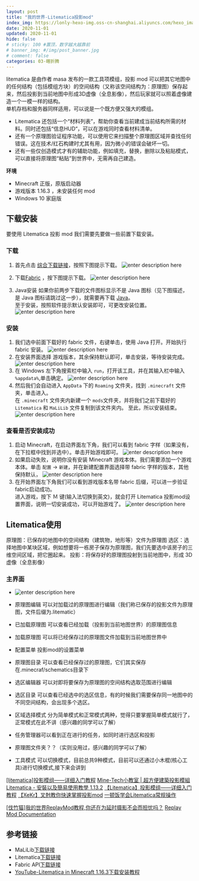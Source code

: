 ```yaml
---
layout: post
title: "我的世界-Litematica投影mod"
index_img: https://lonly-hexo-img.oss-cn-shanghai.aliyuncs.com/hexo_images/我的世界-Litematica投影mod/minecraft_logo_icon_168974.png
date: 2020-11-01
updated: 2020-11-01
hide: false
# sticky: 100 #置顶，数字越大越靠前
# banner_img: #/img/post_banner.jpg
# comment: false
categories: 03-瞎折腾
---
```


litematica 是由作者 masa 发布的一款工具项模组，投影 mod 可以把其它地图中的任何结构（包括模组方块）的空间结构（又称该空间结构为：原理图）保存起来，然后投影到当前地图中形成3D虚像（全息影像），然后玩家就可以照着虚像建造一个一模一样的结构。  
单机存档和服务器同样适用，可以说是一个既方便又强大的模组。

- Litematica 还包括一个“材料列表”，帮助你查看当前建成当前结构所需的材料。同时还包括“信息HUD“，可以在游戏同时查看材料清单。  
- 还有一个原理图验证程序功能，可以使用它来扫描整个原理图区域并查找任何错误。这在技术/红石构建时尤其有用，因为微小的错误会破坏一切。  
- 还有一些仅创造模式才有的辅助功能，例如填充，替换，删除以及粘贴模式，可以直接将原理图“粘贴”到世界中，无需再自己建造。  

<!--more-->

**环境**
- Minecraft 正版，原版启动器
- 游戏版本 1.16.3 ，未安装任何 mod
- Windows 10 家庭版


## 下载安装

要使用 Litematica 投影 mod 我们需要先要做一些前置下载安装。

### 下载

1. 首先点击 [综合下载链接](https://pena2.dy.fi/tmp/minecraft/mods/client_mods/?mcver=All)，按照下图提示下载。
![enter description here](https://lonly-hexo-img.oss-cn-shanghai.aliyuncs.com/hexo_images/我的世界-Litematica投影mod/Litematica-MaLiLib下载.png)

2. 下载[Fabric](https://fabricmc.net/use/) ，按下图提示下载。
![enter description here](https://lonly-hexo-img.oss-cn-shanghai.aliyuncs.com/hexo_images/我的世界-Litematica投影mod/Fabric下载.png)

3. Java安装
如果你前两步下载的文件图标显示不是 Java 图标（见下图描述，是 Java 图标请跳过这一步），就需要再下载 [Java](https://java.com/zh-CN/download/)。  
至于安装，按照软件提示默认安装即可，可更改安装位置。  
![enter description here](https://lonly-hexo-img.oss-cn-shanghai.aliyuncs.com/hexo_images/我的世界-Litematica投影mod/isJava.png)


### 安装

1. 我们选中前面下载好的 fabric 文件，右键单击，使用 Java 打开。开始执行 fabric 安装。
![enter description here](https://lonly-hexo-img.oss-cn-shanghai.aliyuncs.com/hexo_images/我的世界-Litematica投影mod/fabric安装.png)
2. 在安装界面选择 游戏版本，其余保持默认即可，单击安装，等待安装完成。
![enter description here](https://lonly-hexo-img.oss-cn-shanghai.aliyuncs.com/hexo_images/我的世界-Litematica投影mod/fabric安装2.png)
3. 在 Windows 左下角搜索栏中输入 `run`，打开该工具，并在其输入栏中输入 `%appdata%`,单击确定。
![enter description here](https://lonly-hexo-img.oss-cn-shanghai.aliyuncs.com/hexo_images/我的世界-Litematica投影mod/appdata.png)
5. 然后我们会自动进入 `AppData` 下的 `Roaming` 文件夹，找到 `.minecraft` 文件夹，单击进入。  
在 `.minecraft` 文件夹内新建一个 `mods`文件夹，并将我们之前下载好的 `Litematica` 和 `MaLiLib` 文件复制到该文件夹内。
至此，所以安装结束。
![enter description here](https://lonly-hexo-img.oss-cn-shanghai.aliyuncs.com/hexo_images/我的世界-Litematica投影mod/复制文件.png)

### 查看是否安装成功

1. 启动 Minecraft，在启动界面左下角，我们可以看到 fabric 字样（如果没有，在下拉框中找到并选中）。单击开始游戏即可。
![enter description here](https://lonly-hexo-img.oss-cn-shanghai.aliyuncs.com/hexo_images/我的世界-Litematica投影mod/开始游戏.png)
2. 如果启动失败，说明你没有安装 Minecraft 游戏本体。我们需要添加一个游戏本体。单击 `配置` -> `新建`，并在新建配置界面选择带 fabric 字样的版本，其他保持默认，
![enter description here](https://lonly-hexo-img.oss-cn-shanghai.aliyuncs.com/hexo_images/我的世界-Litematica投影mod/新建存档.png)
3. 在开始界面左下角我们可以看到游戏版本名带 fabric 后缀，可以进一步验证fabric启动成功。  
进入游戏，按下 Ｍ 键(输入法切换到英文)，就会打开  Litematica 投影mod设置界面，说明一切安装成功，可以开始游戏了。
![enter description here](https://lonly-hexo-img.oss-cn-shanghai.aliyuncs.com/hexo_images/我的世界-Litematica投影mod/M.png)

## Litematica使用

原理图：已保存的地图中的空间结构（建筑物，地形等）文件为原理图
选区：选择地图中某块区域，例如想要将一栋房子保存为原理图，我们先要选中该房子的三维空间区域，把它圈起来。
投影：将保存好的原理图投射到当前地图中，形成 3D虚像（全息影像）

### 主界面

- ![enter description here](https://lonly-hexo-img.oss-cn-shanghai.aliyuncs.com/hexo_images/我的世界-Litematica投影mod/主界面.png)

- 原理图编辑 可以对加载过的原理图进行编辑（我们称已保存的投影文件为原理图，文件后缀为.litematic）
- 已加载原理图 可以查看已经加载（投影到当前地图世界）的原理图信息
- 加载原理图 可以将已经保存过的原理图文件加载到当前地图世界中
- 配置菜单 投影mod的设置菜单
- 原理图目录 可以查看已经保存过的原理图，它们其实保存在.minecraf/schematics目录下
- 选区编辑器 可以对即将要保存为原理图的空间结构选取范围进行编辑
- 选区目录 可以查看已经选中的选区信息，有的时候我们需要保存同一地图中的不同空间结构，会出现多个选区。
- 区域选择模式 分为简单模式和正常模式两种，觉得只要掌握简单模式就行了，正常模式在此不讲（感兴趣的同学可以了解）
- 任务管理器可以看到正在进行的任务，如同时进行选区和投影
- 原理图文件夹？？（实则没用过，感兴趣的同学可以了解）
- 工具模式 可以切换模式，目前总共9种模式，目前可以还通过小木棍(核心工具)进行切换模式,接下来会讲到






 [\[litematica\]投影模组——详细入门教程](https://www.mcbbs.net/thread-906442-1-1.html)
[Mine-Tech小教室 | 超方便建築投影模組 Litematica - 安裝以及簡易使用教學 1.13.2](https://www.youtube.com/watch?v=-SKru_EruIk)
[【Litematica】投影模组——详细入门教程](https://tieba.baidu.com/p/6230849633)
[【XeKr】叉尅教你快速掌握投影mod](https://www.bilibili.com/video/BV1DJ411X78m/?spm_id_from=333.788.videocard.7)
[一顿饭学会Litematica常规操作](https://www.bilibili.com/video/BV1yk4y1y7Cj)

[\[伐竹猫\]我的世界ReplayMod教程,你还在为延时摄影不会而担忧吗？](https://www.bilibili.com/video/BV1D54y197U2)
[Replay Mod Documentation](https://www.replaymod.com/docs.9af5629/)
## 参考链接

- MaLiLib[下载链接](https://www.curseforge.com/minecraft/mc-mods/malilib)
- Litematica[下载链接](https://www.curseforge.com/minecraft/mc-mods/litematica)
- Fabric API[下载链接](https://www.curseforge.com/minecraft/mc-mods/fabric-api/download/3097415)
- [YouTube-Litematica in Minecraft 1.16.3下载安装教程](https://www.youtube.com/watch?v=q1q33tiJNCw)


